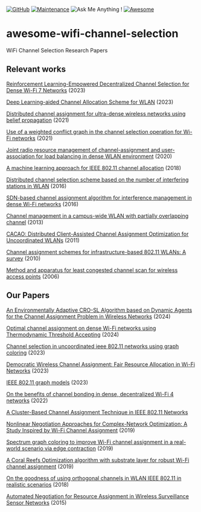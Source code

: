 [![GitHub](https://img.shields.io/github/license/Marsrocky/Awesome-WiFi-CSI-Sensing?color=blue)](https://github.com/Marsrocky/Awesome-WiFi-CSI-Sensing/blob/main/LICENSE)
[![Maintenance](https://img.shields.io/badge/Maintained%3F-YES-green.svg)](https://github.com/Marsrocky/Awesome-WiFi-CSI-Sensing/graphs/commit-activity)
![Ask Me Anything !](https://img.shields.io/badge/Ask%20me-anything-1abc9c.svg)
[![Awesome](https://awesome.re/badge.svg)](https://awesome.re)

# awesome-wifi-channel-selection
WiFi Channel Selection Research Papers

## Relevant works

[Reinforcement Learning-Empowered Decentralized Channel Selection for Dense Wi-Fi 7 Networks](https://ieeexplore.ieee.org/abstract/document/10404246?casa_token=FFHFNTO0AKYAAAAA:s3v1sMegw0_rUOTpMehBPgWsKmzpudbzGvgRFJxC1Ohe418p0CwWc-sa-UZ8ySHQNAPzAEx-Gw) (2023)

[Deep Learning-aided Channel Allocation Scheme for WLAN](https://ieeexplore.ieee.org/document/10068753) (2023)

[Distributed channel assignment for ultra-dense wireless networks using belief propagation](https://ieeexplore.ieee.org/document/9515972) (2021)

[Use of a weighted conflict graph in the channel selection operation for Wi-Fi networks](https://inria.hal.science/hal-03266173/document) (2021)

[Joint radio resource management of channel-assignment and user-association for load balancing in dense WLAN environment](https://ieeexplore.ieee.org/abstract/document/9060896) (2020)

[A machine learning approach for IEEE 802.11 channel allocation](https://ieeexplore.ieee.org/document/8584933) (2018)

[Distributed channel selection scheme based on the number of interfering stations in WLAN](https://www.sciencedirect.com/science/article/abs/pii/S1570870515300044?via%3Dihub) (2016)

[SDN-based channel assignment algorithm for interference management in dense Wi-Fi networks](https://www.open-access.bcu.ac.uk/4038/1/SDN-Based%20Channel%20Assignment%20Algortihm%20for%20Interference%20Management%20in%20Dense%20Wifi%20Networks.pdf) (2016)

[Channel management in a campus-wide WLAN with partially overlapping channel](https://ieeexplore.ieee.org/document/6666557) (2013)

[CACAO: Distributed Client-Assisted Channel Assignment Optimization for Uncoordinated WLANs](https://www.cse.ust.hk/~gchan/papers/TPDS_CACAO.pdf) (2011)

[Channel assignment schemes for infrastructure-based 802.11 WLANs: A survey](https://ieeexplore.ieee.org/document/5415868) (2010)

[Method and apparatus for least congested channel scan for wireless access points](https://patents.google.com/patent/US20060072602A1/en) (2006)





## Our Papers


[An Environmentally Adaptive CRO-SL Algorithm based on Dynamic Agents for the Channel Assignment Problem in Wireless Networks](https://ebuah.uah.es/dspace/handle/10017/64170) (2024)

[Optimal channel assignment on dense Wi-Fi networks using Thermodynamic Threshold Accepting](https://ebuah.uah.es/dspace/handle/10017/63057) (2024)

[Channel selection in uncoordinated ieee 802.11 networks using graph coloring](https://ebuah.uah.es/dspace/handle/10017/63069) (2023)

[Democratic Wireless Channel Assignment: Fair Resource Allocation in Wi-Fi Networks](https://ebuah.uah.es/dspace/handle/10017/63058) (2023)

[IEEE 802.11 graph models](https://ebuah.uah.es/dspace/handle/10017/61249) (2023)

[On the benefits of channel bonding in dense, decentralized Wi-Fi 4 networks](https://ebuah.uah.es/dspace/handle/10017/59572) (2022)

[A Cluster-Based Channel Assignment Technique in IEEE 802.11 Networks]()

[Nonlinear Negotiation Approaches for Complex-Network Optimization: A Study Inspired by Wi-Fi Channel Assignment](https://ebuah.uah.es/dspace/handle/10017/29937) (2019)

[Spectrum graph coloring to improve Wi-Fi channel assignment in a real-world scenario via edge contraction](https://ebuah.uah.es/dspace/handle/10017/64194) (2019)

[A Coral Reefs Optimization algorithm with substrate layer for robust Wi-Fi channel assignment](https://ebuah.uah.es/dspace/10017/63117) (2019)

[On the goodness of using orthogonal channels in WLAN IEEE 802.11 in realistic scenarios]() (2018)

[Automated Negotiation for Resource Assignment in Wireless Surveillance Sensor Networks](https://ebuah.uah.es/dspace/handle/10017/23079) (2015)




